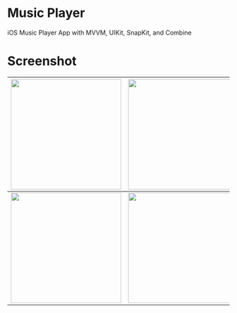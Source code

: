 # Music Player
iOS Music Player App with MVVM, UIKit, SnapKit, and Combine

# Screenshot
| <img src="https://github.com/ziterz/music-player-swift/assets/16526236/bef4aa83-d85c-404b-b8fa-18fa9ead5cf7" width="250px"/> | <img src="https://github.com/ziterz/music-player-swift/assets/16526236/e7051f30-906a-4273-8835-3b0a467bca3a" width="250px"/> | <img src="https://github.com/ziterz/music-player-swift/assets/16526236/f146eace-1b0e-4ea0-99d9-4eb32e03365a" width="250px"/> |
|---|---|---|
| <img src="https://github.com/ziterz/music-player-swift/assets/16526236/979bd6a1-821f-4d04-9111-7b6b7a61d1a3" width="250px"/> | <img src="https://github.com/ziterz/music-player-swift/assets/16526236/f07f1f5b-0aa4-4cf6-9237-e00bd96cae6f" width="250px"/> | <img src="https://github.com/ziterz/music-player-swift/assets/16526236/a55b8220-ae4d-42c4-a7ba-29cff3fdc2e4" width="250px"/> |
